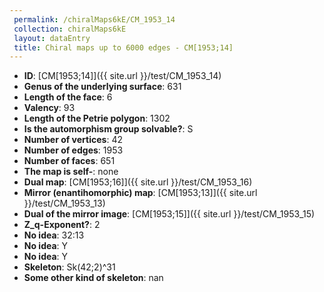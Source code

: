 ```yaml
--- 
 permalink: /chiralMaps6kE/CM_1953_14 
 collection: chiralMaps6kE
 layout: dataEntry
 title: Chiral maps up to 6000 edges - CM[1953;14]
---
```


- **ID**: [CM[1953;14]]({{ site.url }}/test/CM_1953_14)
- **Genus of the underlying surface**: 631
- **Length of the face**: 6
- **Valency**: 93
- **Length of the Petrie polygon**: 1302
- **Is the automorphism group solvable?**: S
- **Number of vertices**: 42
- **Number of edges**: 1953
- **Number of faces**: 651
- **The map is self-**: none
- **Dual map**: [CM[1953;16]]({{ site.url }}/test/CM_1953_16)
- **Mirror (enantihomorphic) map**: [CM[1953;13]]({{ site.url }}/test/CM_1953_13)
- **Dual of the mirror image**: [CM[1953;15]]({{ site.url }}/test/CM_1953_15)
- **Z_q-Exponent?**: 2
- **No idea**:  32:13
- **No idea**: Y
- **No idea**: Y
- **Skeleton**: Sk(42;2)^31
- **Some other kind of skeleton**: nan
